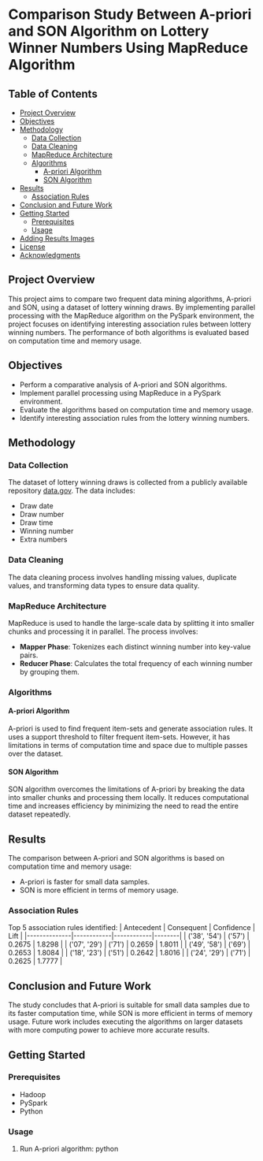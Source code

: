 # Comparison Study Between A-priori and SON Algorithm on Lottery Winner Numbers Using MapReduce Algorithm

## Table of Contents
- [Project Overview](#project-overview)
- [Objectives](#objectives)
- [Methodology](#methodology)
  - [Data Collection](#data-collection)
  - [Data Cleaning](#data-cleaning)
  - [MapReduce Architecture](#mapreduce-architecture)
  - [Algorithms](#algorithms)
    - [A-priori Algorithm](#a-priori-algorithm)
    - [SON Algorithm](#son-algorithm)
- [Results](#results)
  - [Association Rules](#association-rules)
- [Conclusion and Future Work](#conclusion-and-future-work)
- [Getting Started](#getting-started)
  - [Prerequisites](#prerequisites)
  - [Usage](#usage)
- [Adding Results Images](#adding-results-images)
- [License](#license)
- [Acknowledgments](#acknowledgments)

## Project Overview
This project aims to compare two frequent data mining algorithms, A-priori and SON, using a dataset of lottery winning draws. By implementing parallel processing with the MapReduce algorithm on the PySpark environment, the project focuses on identifying interesting association rules between lottery winning numbers. The performance of both algorithms is evaluated based on computation time and memory usage.

## Objectives
- Perform a comparative analysis of A-priori and SON algorithms.
- Implement parallel processing using MapReduce in a PySpark environment.
- Evaluate the algorithms based on computation time and memory usage.
- Identify interesting association rules from the lottery winning numbers.

## Methodology
### Data Collection
The dataset of lottery winning draws is collected from a publicly available repository [data.gov](https://data.gov). The data includes:
- Draw date
- Draw number
- Draw time
- Winning number
- Extra numbers

### Data Cleaning
The data cleaning process involves handling missing values, duplicate values, and transforming data types to ensure data quality.

### MapReduce Architecture
MapReduce is used to handle the large-scale data by splitting it into smaller chunks and processing it in parallel. The process involves:
- **Mapper Phase**: Tokenizes each distinct winning number into key-value pairs.
- **Reducer Phase**: Calculates the total frequency of each winning number by grouping them.

### Algorithms
#### A-priori Algorithm
A-priori is used to find frequent item-sets and generate association rules. It uses a support threshold to filter frequent item-sets. However, it has limitations in terms of computation time and space due to multiple passes over the dataset.

#### SON Algorithm
SON algorithm overcomes the limitations of A-priori by breaking the data into smaller chunks and processing them locally. It reduces computational time and increases efficiency by minimizing the need to read the entire dataset repeatedly.

## Results
The comparison between A-priori and SON algorithms is based on computation time and memory usage:
- A-priori is faster for small data samples.
- SON is more efficient in terms of memory usage.

### Association Rules
Top 5 association rules identified:
| Antecedent   | Consequent | Confidence | Lift   |
|--------------|------------|------------|--------|
| ('38', '54') | ('57')     | 0.2675     | 1.8298 |
| ('07', '29') | ('71')     | 0.2659     | 1.8011 |
| ('49', '58') | ('69')     | 0.2653     | 1.8084 |
| ('18', '23') | ('51')     | 0.2642     | 1.8016 |
| ('24', '29') | ('71')     | 0.2625     | 1.7777 |

## Conclusion and Future Work
The study concludes that A-priori is suitable for small data samples due to its faster computation time, while SON is more efficient in terms of memory usage. Future work includes executing the algorithms on larger datasets with more computing power to achieve more accurate results.

## Getting Started
### Prerequisites
- Hadoop
- PySpark
- Python

### Usage
1. Run A-priori algorithm:
python <script file> <input data path>

```sh
python3 APRIORI_CODE.py ../dataset/200Klottey_winning_draws.txt
```

2. Run SON algorithm:
   
python <script file> <input data path> <max size of itemset>
```sh
python SON_ALGO.py ../dataset/200Klottey_winning_draws.txt 3
   ```
OR 
``` sh
=======> python3 SON_ALGO.py ../dataset/200Klottey_winning_draws.txt 3
```
3. Run Association Rules:
```sh
python3 AssociationRules.py ../dataset/200Klottey_winning_draws.txt
```
Thank you!
 
